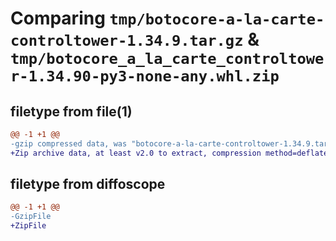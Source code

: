 # Comparing `tmp/botocore-a-la-carte-controltower-1.34.9.tar.gz` & `tmp/botocore_a_la_carte_controltower-1.34.90-py3-none-any.whl.zip`

## filetype from file(1)

```diff
@@ -1 +1 @@
-gzip compressed data, was "botocore-a-la-carte-controltower-1.34.9.tar", last modified: Thu Dec 28 01:06:39 2023, max compression
+Zip archive data, at least v2.0 to extract, compression method=deflate
```

## filetype from diffoscope

```diff
@@ -1 +1 @@
-GzipFile
+ZipFile
```

